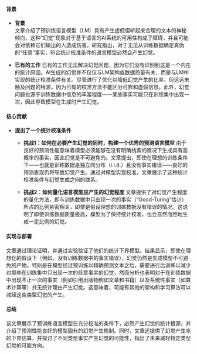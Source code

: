 #### 背景
- **背景**       
    文章介绍了预训练语言模型（LM）具有产生虚假但听起来合理的文本的神秘倾向，这种“幻觉”现象对于基于语言的AI系统的可用性构成了障碍，并且可能会对依赖它们输出的人造成伤害。研究指出，对于无法从训练数据确定真伪的“任意”事实，符合统计校准条件的语言模型必然会产生幻觉。

- **已有的工作**
    已有的工作无法解决幻觉问题，因为它们没有识别到这是一个内在的统计原因。AI生成的幻觉并不仅仅与LM架构或数据质量有关，而是与LM中实现的统计校准条件有关。尽管进行了优化以降低幻觉产生的比率，但这远未触及问题的根源，因为已有的校准方法不能区分可靠和虚假信息。此外，幻觉问题也源于训练数据中信息的丰富程度——某些事实可能只在训练集中出现一次，因此导致模型在生成时产生幻觉。

#### 核心贡献
- **提出了一个统计校准条件**
    - **挑战1：如何在必要产生幻觉的同时，构建一个优秀的预测语言模型**
        由于良好的预测性能意味着模型必须能够在没有明确线索的情况下生成具有高概率的事实，因此幻觉是不可避免的。文章提出，即使在理想的训练条件下——也就是训练数据是独立同分布（i.i.d.）且没有事实错误——良好的预测表现仍将导致幻觉产生。通过对模型实现校准，文章展示了这种统计校准条件与幻觉生成之间的联系。

    - **挑战2：如何量化语言模型应产生的幻觉程度**
        文章提供了对幻觉产生程度的量化方法，即与训练数据中只出现一次的事实（“Good-Turing”估计）所占的比例紧密相关，即使是假设理想的训练数据没有错误的情况。这说明了即使训练数据质量极高，模型为了保持统计校准，也会自然而然地生成一定比例的幻觉。

#### 实现与部署
文章通过理论证明，并通过实验验证了他们的统计下界模型。结果显示，即使在理想化的假设下（例如，没有训练数据中的事实错误），幻觉仍然是生成模型不可避免的产物。特别是在模型经过预训练以精确预测文本之后，需要进行后训练以减少对那些在训练集中只出现一次的任意事实的幻觉，然而分析也表明对于在训练数据中出现不止一次的事实（例如引用出版物例如文章和书籍）以及系统性事实（如算术计算等）并无统计理由产生幻觉。这意味着，可能有其他的架构和学习算法可以减轻这些类型幻觉的产生。

#### 总结
该文章展示了预训练语言模型在充分校准的条件下，必然产生幻觉的统计根源，并介绍了预测性能良好的模型固有的幻觉产生机制。同时，文章还提供了幻觉产生率的下界估算，并探讨了不同类型事实产生幻觉的可能性，指出了未来减轻特定类型幻觉的可能方向。